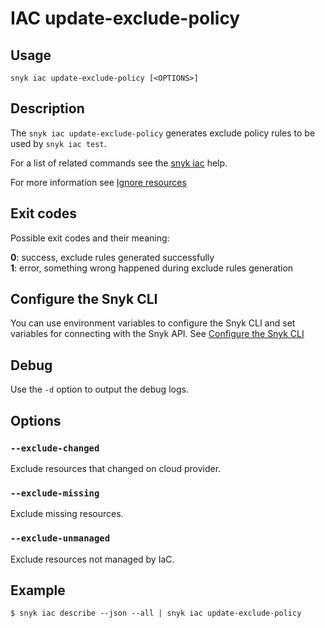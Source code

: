 # IAC update-exclude-policy

## Usage

`snyk iac update-exclude-policy [<OPTIONS>]`

## Description

The `snyk iac update-exclude-policy` generates exclude policy rules to be used by `snyk iac test`.

For a list of related commands see the [snyk iac](iac.md) help.

For more information see [Ignore resources](https://docs.snyk.io/products/snyk-infrastructure-as-code/detect-drift-and-manually-created-resources/ignore-resources)

## Exit codes

Possible exit codes and their meaning:

**0**: success, exclude rules generated successfully\
**1**: error, something wrong happened during exclude rules generation

## Configure the Snyk CLI

You can use environment variables to configure the Snyk CLI and set variables for connecting with the Snyk API. See [Configure the Snyk CLI](https://docs.snyk.io/snyk-cli/configure-the-snyk-cli)

## Debug

Use the `-d` option to output the debug logs.

## Options

### `--exclude-changed`

Exclude resources that changed on cloud provider.

### `--exclude-missing`

Exclude missing resources.

### `--exclude-unmanaged`

Exclude resources not managed by IaC.

## Example

```
$ snyk iac describe --json --all | snyk iac update-exclude-policy
```
